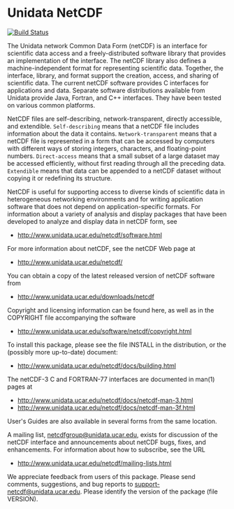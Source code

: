 # Unidata NetCDF

[![Build Status](https://travis-ci.org/nschloe/netcdf-c.png?branch=travis-ci)](https://travis-ci.org/nschloe/netcdf-c)

The Unidata network Common Data Form (netCDF) is an interface for
scientific data access and a freely-distributed software library that
provides an implementation of the interface.  The netCDF library also
defines a machine-independent format for representing scientific data.
Together, the interface, library, and format support the creation,
access, and sharing of scientific data.  The current netCDF software
provides C interfaces for applications and data.  Separate software
distributions available from Unidata provide Java, Fortran, and C++
interfaces.  They have been tested on various common platforms.


NetCDF files are self-describing, network-transparent, directly
accessible, and extendible.  `Self-describing` means that a netCDF file
includes information about the data it contains.  `Network-transparent`
means that a netCDF file is represented in a form that can be accessed
by computers with different ways of storing integers, characters, and
floating-point numbers.  `Direct-access` means that a small subset of a
large dataset may be accessed efficiently, without first reading through
all the preceding data.  `Extendible` means that data can be appended to
a netCDF dataset without copying it or redefining its structure.

NetCDF is useful for supporting access to diverse kinds of scientific
data in heterogeneous networking environments and for writing
application software that does not depend on application-specific
formats.  For information about a variety of analysis and display
packages that have been developed to analyze and display data in
netCDF form, see 

* http://www.unidata.ucar.edu/netcdf/software.html

For more information about netCDF, see the netCDF Web page at

* http://www.unidata.ucar.edu/netcdf/

You can obtain a copy of the latest released version of netCDF software
from

* http://www.unidata.ucar.edu/downloads/netcdf

Copyright and licensing information can be found here, as well as in
the COPYRIGHT file accompanying the software

* http://www.unidata.ucar.edu/software/netcdf/copyright.html

To install this package, please see the file INSTALL in the
distribution, or the (possibly more up-to-date) document:

* http://www.unidata.ucar.edu/netcdf/docs/building.html

The netCDF-3 C and FORTRAN-77 interfaces are documented in man(1)
pages at

* http://www.unidata.ucar.edu/netcdf/docs/netcdf-man-3.html
* http://www.unidata.ucar.edu/netcdf/docs/netcdf-man-3f.html 

User's Guides are also available in several forms from the same
location.

A mailing list, netcdfgroup@unidata.ucar.edu, exists for discussion of
the netCDF interface and announcements about netCDF bugs, fixes, and
enhancements.  For information about how to subscribe, see the URL

* http://www.unidata.ucar.edu/netcdf/mailing-lists.html

We appreciate feedback from users of this package.  Please send
comments, suggestions, and bug reports to
<support-netcdf@unidata.ucar.edu>.  Please identify the version of the
package (file VERSION).
